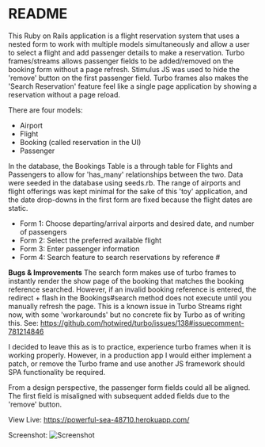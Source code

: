 # README

This Ruby on Rails application is a flight reservation system that uses a nested form to work with multiple models simultaneously and allow a user to select a flight and add passenger details to make a reservation. Turbo frames/streams allows passenger fields to be added/removed on the booking form without a page refresh. Stimulus JS was used to hide the 'remove' button on the first passenger field. Turbo frames also makes the 'Search Reservation' feature feel like a single page application by showing a reservation without a page reload.

There are four models:
- Airport
- Flight
- Booking (called reservation in the UI)
- Passenger

In the database, the Bookings Table is a through table for Flights and Passengers to allow for 'has_many' relationships between the two. Data were seeded in the database using seeds.rb. The range of airports and flight offerings was kept minimal for the sake of this 'toy' application, and the date drop-downs in the first form are fixed because the flight dates are static.

- Form 1: Choose departing/arrival airports and desired date, and number of passengers
- Form 2: Select the preferred available flight
- Form 3: Enter passenger information
- Form 4: Search feature to search reservations by reference #

**Bugs & Improvements**
The search form makes use of turbo frames to instantly render the show page of the booking that matches the booking reference searched. However, if an invalid booking reference is entered, the redirect + flash in the Bookings#search method does not execute until you manually refresh the page. This is a known issue in Turbo Streams right now, with some 'workarounds' but no concrete fix by Turbo as of writing this. See:  https://github.com/hotwired/turbo/issues/138#issuecomment-781214846 

I decided to leave this as is to practice, experience turbo frames when it is working properly. However, in a production app I would either implement a patch, or remove the Turbo frame and use another JS framework should SPA functionality be required.

From a design perspective, the passenger form fields could all be aligned. The first field is misaligned with subsequent added fields due to the 'remove' button.


View Live: https://powerful-sea-48710.herokuapp.com/ 


Screenshot:
![Screenshot](./Screensht.png?raw=true "")



